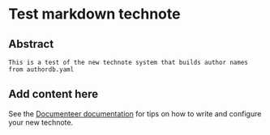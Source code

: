 # Test markdown technote

## Abstract

```{abstract}}
This is a test of the new technote system that builds author names from authordb.yaml
```

## Add content here

See the [Documenteer documentation](https://documenteer.lsst.io/technotes/index.html) for tips on how to write and configure your new technote.
